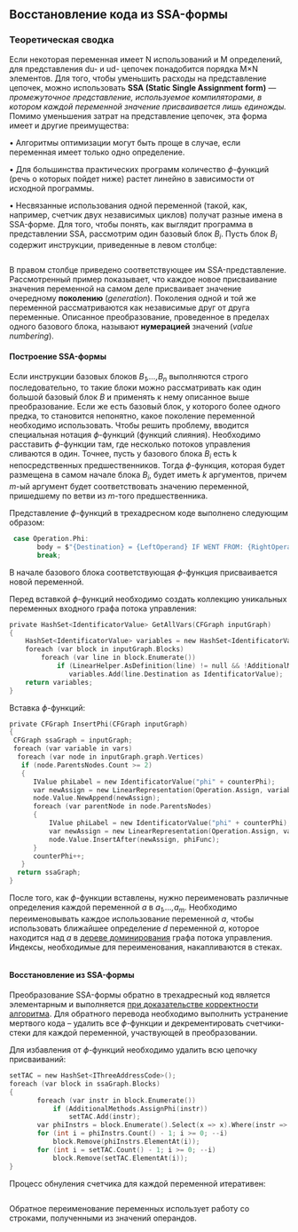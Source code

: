 ## Восстановление кода из SSA-формы

### Теоретическая сводка

Если некоторая переменная имеет N использований и M определений, для представления du- и ud- цепочек понадобится порядка M×N элементов.
Для того, чтобы уменьшить расходы на представление цепочек, можно использовать **SSA (Static Single Assignment form)** — _промежуточное представление, используемое компиляторами, в котором каждой переменной значение присваивается лишь единожды._
Помимо уменьшения затрат на представление цепочек, эта форма имеет и другие преимущества:

• Алгоритмы оптимизации могут быть проще в случае, если переменная имеет только одно определение.

• Для большинства практических программ количество _ϕ_-функций (речь о которых пойдет ниже) растет линейно в зависимости от исходной
программы.

• Несвязанные использования одной переменной (такой, как, например, счетчик двух независимых циклов) получат разные имена в SSA-форме.
Для того, чтобы понять, как выглядит программа в представлении SSA, рассмотрим один базовый блок _B<SUB>i</SUB>_. Пусть блок _B<SUB>i</SUB>_ содержит инструкции, приведенные в левом столбце:

<img src="https://pp.userapi.com/c834100/v834100400/249f2/KmhkAVFX30o.jpg" alt="">

В правом столбце приведено соответствующее им SSA-представление. Рассмотренный пример показывает, что каждое новое присваивание значения переменной на самом деле присваивает значение очередному **поколению** (_generation_). Поколения одной и той же переменной рассматриваются как независимые друг от друга переменные. Описанное преобразование, проведенное в пределах одного базового блока, называют **нумерацией** значений (_value numbering_).

#### Построение SSA-формы

Если инструкции базовых блоков _B<SUB>1</SUB>,...,B<SUB>n</SUB>_ выполняются строго последовательно, то такие блоки можно рассматривать как один большой базовый блок _B_ и применять к нему описанное выше преобразование. Если же есть базовый блок, у которого более одного предка, то становится непонятно, какое поколение переменной необходимо использовать. Чтобы решить проблему, вводится специальная нотация _ϕ_-функций (функций слияния). Необходимо расставить _ϕ_-функции там, где несколько потоков управления сливаются в один. Точнее, пусть у базового блока _B<SUB>i</SUB>_ есть k непосредственных предшественников. Тогда _ϕ_-функция, которая будет размещена в самом начале блока _B<SUB>i</SUB>_, будет иметь _k_ аргументов, причем _m_-ый аргумент будет соответствовать значению переменной, пришедшему по ветви из _m_-того предшественника.

Представление _ϕ_-функций в трехадресном коде выполнено следующим образом:
```c sharp
 case Operation.Phi:
       body = $"{Destination} = {LeftOperand} IF WENT FROM: {RightOperand}";
       break;
```
В начале базового блока соответствующая _ϕ_-функция присваивается новой переменной.

Перед вставкой _ϕ_-функций необходимо создать коллекцию уникальных переменных входного графа потока управления:
```c sharp 
private HashSet<IdentificatorValue> GetAllVars(CFGraph inputGraph)
{
    HashSet<IdentificatorValue> variables = new HashSet<IdentificatorValue>();
    foreach (var block in inputGraph.Blocks)
        foreach (var line in block.Enumerate())
            if (LinearHelper.AsDefinition(line) != null && !AdditionalMethods.IsPhiId(line.LeftOperand.Value as IdentificatorValue))
               variables.Add(line.Destination as IdentificatorValue);
    return variables;
} 
``` 

Вставка _ϕ_-функций:
```c sharp
private CFGraph InsertPhi(CFGraph inputGraph)
{
 CFGraph ssaGraph = inputGraph;
 foreach (var variable in vars)
  foreach (var node in inputGraph.graph.Vertices)
   if (node.ParentsNodes.Count >= 2)
   {
      IValue phiLabel = new IdentificatorValue("phi" + counterPhi);
      var newAssign = new LinearRepresentation(Operation.Assign, variable, phiLabel, null);
      node.Value.NewAppend(newAssign);
      foreach (var parentNode in node.ParentsNodes)
      {
          IValue phiLabel = new IdentificatorValue("phi" + counterPhi);
          var newAssign = new LinearRepresentation(Operation.Assign, variable, phiLabel, null);
          node.Value.InsertAfter(newAssign, phiFunc);
      }
      counterPhi++;
   }
  return ssaGraph;
}
```

После того, как _ϕ_-функции вставлены, нужно переименовать различные определения каждой переменной _a_ в _a<SUB>1</SUB>,...,a<SUB>m</SUB>_. Необходимо переименовывать каждое использование переменной _a_, чтобы использовать ближайшее определение _d_ переменной _a_, которое находится над _a_ в [дереве доминирования](25-DominanceFrontier.md) графа потока управления. Индексы, необходимые для переименования, накапливаются в стеках.

<img src="https://pp.userapi.com/c639127/v639127394/5bf0b/pzIC8lqMimE.jpg" alt="">

#### Восстановление из SSA-формы

Преобразование SSA-формы обратно в трехадресный код является элементарным и выполняется [при доказательстве корректности алгоритма](http://ssabook.gforge.inria.fr/latest/book.pdf). Для обратного перевода необходимо выполнить устранение мертвого кода – удалить все _ϕ_-функции и декрементировать счетчики-стеки для каждой переменной, участвующей в преобразовании. 

Для избавления от _ϕ_-функций необходимо удалить всю цепочку присваиваний:

```c sharp
setTAC = new HashSet<IThreeAddressCode>();
foreach (var block in ssaGraph.Blocks)
{
       foreach (var instr in block.Enumerate())
           if (AdditionalMethods.AssignPhi(instr))
               setTAC.Add(instr);
       var phiInstrs = block.Enumerate().Select(x => x).Where(instr => instr.Operation == Operation.Phi);
       for (int i = phiInstrs.Count() - 1; i >= 0; --i)
           block.Remove(phiInstrs.ElementAt(i));
       for (int i = setTAC.Count() - 1; i >= 0; --i)
           block.Remove(setTAC.ElementAt(i));
}
```

Процесс обнуления счетчика для каждой переменной итеративен: 

<img src="https://pp.userapi.com/c834204/v834204814/29656/CHkdSmZANCk.jpg" alt="">   

Обратное переименование переменных использует работу со строками, полученными из значений операндов.

